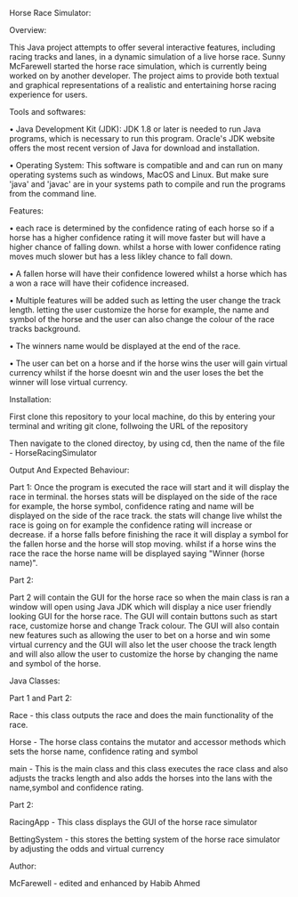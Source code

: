 Horse Race Simulator:

Overview:

This Java project attempts to offer several interactive features, including racing tracks and lanes, in a dynamic simulation of a live horse race. Sunny McFarewell started the horse race simulation, 
which is currently being worked on by another developer. The project aims to provide both textual and graphical representations of a realistic and entertaining horse racing experience for users.

Tools and softwares:

• Java Development Kit (JDK): JDK 1.8 or later is needed to run Java programs, which is necessary to run this program.
Oracle's JDK website offers the most recent version of Java for download and installation.

• Operating System: This software is compatible and and can run on many operating systems such as windows, MacOS and Linux. But
make sure 'java' and 'javac' are in your systems path to compile and run the programs from the command line.

Features:

• each race is determined by the confidence rating of each horse so if a horse has a higher confidence rating it will move faster
but will have a higher chance of falling down. whilst a horse with lower confidence rating moves much slower but has a less likley
chance to fall down.

• A fallen horse will have their confidence lowered whilst a horse which has a won a race will have their cofidence increased. 

• Multiple features will be added such as letting the user change the track length. letting the user customize the horse for example, 
the name and symbol of the horse and the user can also change the colour of the race tracks background.

• The winners name would be displayed at the end of the race.

• The user can bet on a horse and if the horse wins the user will gain virtual currency whilst if the horse doesnt win and the user loses
the bet the winner will lose virtual currency.


Installation:

First clone this repository to your local machine, do this by entering your terminal and writing git clone, follwoing the URL
of the repository

Then navigate to the cloned directoy, by using cd, then the name of the file - HorseRacingSimulator

Output And Expected Behaviour:

Part 1:
Once the program is executed the race will start and it will display the race in terminal. the horses stats will be displayed on the side of the race
for example, the horse symbol, confidence rating and name will be displayed on the side of the race track. the stats will change live whilst the race
is going on for example the confidence rating will increase or decrease. if a horse falls before finishing the race it will display a symbol for the 
fallen horse and the horse will stop moving. whilst if a horse wins the race the race the horse name will be displayed saying "Winner (horse name)".

Part 2:

Part 2 will contain the GUI for the horse race so when the main class is ran a window will open using Java JDK which will display a nice user friendly
looking GUI for the horse race. The GUI will contain buttons such as start race, customize horse and change Track colour. The GUI will also contain new
features such as allowing the user to bet on a horse and win some virtual currency and the GUI will also let the user choose the track length and will
also allow the user to customize the horse by changing the name and symbol of the horse.

Java Classes:

Part 1  and Part 2:

Race - this class outputs the race and does the main functionality of the race.

Horse - The horse class contains the mutator and accessor methods which sets the horse name, confidence rating and symbol

main - This is the main class and this class executes the race class and also adjusts the tracks length and also adds the horses into the lans with the name,symbol and confidence rating.

Part 2:

RacingApp - This class displays the GUI of the horse race simulator

BettingSystem - this stores the betting system of the horse race simulator by adjusting the odds and virtual currency

Author:

McFarewell - edited and enhanced by Habib Ahmed



